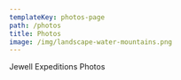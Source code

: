 ```yaml
---
templateKey: photos-page
path: /photos
title: Photos
image: /img/landscape-water-mountains.png
---
```

J﻿ewell Expeditions Photos